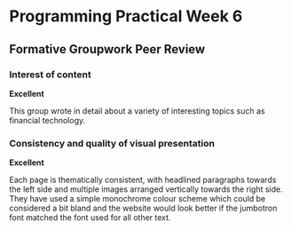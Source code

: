 # Programming Practical Week 6 
## Formative Groupwork Peer Review

### Interest of content
**Excellent**

This group wrote in detail about a variety of interesting topics such as financial technology.

### Consistency and quality of visual presentation
**Excellent**

Each page is thematically consistent, with headlined paragraphs towards the left side and multiple images arranged vertically towards the right side. They have used a simple monochrome colour scheme which could be considered a bit bland and the website would look better if the jumbotron font matched the font used for all other text.



